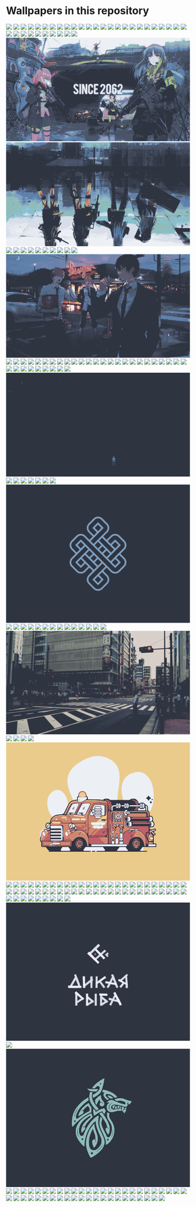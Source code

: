 # Wallpapers in this repository
 
![](wallpapers/Abstract-Nord.png)
![](wallpapers/BirdNord.png)
![](wallpapers/CRON-Nord.png)
![](wallpapers/FormulaOne_Button_1.jpg)
![](wallpapers/FormulaOne_Button_2.jpg)
![](wallpapers/FormulaOne_Hamilton_1.jpg)
![](wallpapers/FormulaOne_Hamilton_2.jpg)
![](wallpapers/FormulaOne_Hamilton_3.jpg)
![](wallpapers/FormulaOne_Rosberg_1.jpg)
![](wallpapers/FormulaOne_Rosberg_2.jpg)
![](wallpapers/FormulaOne_Vettel_1.jpg)
![](wallpapers/FormulaOne_Vettel_2.jpg)
![](wallpapers/Minimal-Nord.png)
![](wallpapers/Nordic-Heroin.png)
![](wallpapers/archlinux.png)
![](wallpapers/arctic-landscape.png)
![](wallpapers/at_the_coffeshop.png)
![](wallpapers/audio-bunny.png)
![](wallpapers/chemical_nord.png)
![](wallpapers/cpu_city.png)
![](wallpapers/debian-galaxy.png)
![](wallpapers/debian.png)
![](wallpapers/earth-in-space.png)
![](wallpapers/elementaryos.png)
![](wallpapers/fedora.png)
![](wallpapers/gnu-linux.png)
![](wallpapers/ign-0000.png)
![](wallpapers/ign-0001.png)
![](wallpapers/ign-0002.png)
![](wallpapers/ign-0003.png)
![](wallpapers/ign-0008.png)
![](wallpapers/ign-0009.png)
![](wallpapers/ign-0011.png)
![](wallpapers/ign_about_to_die.png)
![](wallpapers/ign_access_control.png)
![](wallpapers/ign_anime-girls-with-gun.png)
![](wallpapers/ign_anime-girls.png)
![](wallpapers/ign_animeGirlSleeping.png)
![](wallpapers/ign_archie.png)
![](wallpapers/ign_astronaut.png)
![](wallpapers/ign_astronautInTheOcean.png)
![](wallpapers/ign_batman.png)
![](wallpapers/ign_beyondHillAndDale.jpg)
![](wallpapers/ign_black.jpg)
![](wallpapers/ign_blue_chains.png)
![](wallpapers/ign_blue_red_blue_blond.png)
![](wallpapers/ign_car.png)
![](wallpapers/ign_chainsaw-man.png)
![](wallpapers/ign_chineseIG.png)
![](wallpapers/ign_chomusuke.png)
![](wallpapers/ign_circuit.png)
![](wallpapers/ign_city.png)
![](wallpapers/ign_cityRain.png)
![](wallpapers/ign_cityRainOther.png)
![](wallpapers/ign_colorful.png)
![](wallpapers/ign_desert.png)
![](wallpapers/ign_driving.png)
![](wallpapers/ign_duaAnime.png)
![](wallpapers/ign_dudeOnBuilding.png)
![](wallpapers/ign_dudeOnBuilding2.png)
![](wallpapers/ign_dudeOnBuilding3.png)
![](wallpapers/ign_endeavour1.png)
![](wallpapers/ign_endeavour2.png)
![](wallpapers/ign_endeavour3.png)
![](wallpapers/ign_endeavour4.png)
![](wallpapers/ign_evening.png)
![](wallpapers/ign_farFromTomorrow.jpg)
![](wallpapers/ign_furkaPass.jpg)
![](wallpapers/ign_girlWithHeadphones.png)
![](wallpapers/ign_girl_gun.png)
![](wallpapers/ign_gradeintWave.jpg)
![](wallpapers/ign_graySpaceship.png)
![](wallpapers/ign_groot.png)
![](wallpapers/ign_grung_green_yellow_refd.png)
![](wallpapers/ign_gunshot.png)
![](wallpapers/ign_herakles.png)
![](wallpapers/ign_highTechGlobe.png)
![](wallpapers/ign_iceAndFire.jpg)
![](wallpapers/ign_leafHelmet.png)
![](wallpapers/ign_legendary.png)
![](wallpapers/ign_lighthouse.png)
![](wallpapers/ign_lightning.jpg)
![](wallpapers/ign_lonely-man.png)
![](wallpapers/ign_manInStreet.png)
![](wallpapers/ign_mandalorian.jpg)
![](wallpapers/ign_manjaro.png)
![](wallpapers/ign_mountain.png)
![](wallpapers/ign_mountains.jpg)
![](wallpapers/ign_mountains.png)
![](wallpapers/ign_nordhills.png)
![](wallpapers/ign_nordic_rose.png)
![](wallpapers/ign_outer_space.png)
![](wallpapers/ign_planets.jpg)
![](wallpapers/ign_puppyInSpace.jpg)
![](wallpapers/ign_racecar.png)
![](wallpapers/ign_raid_in_the_dark.png)
![](wallpapers/ign_rick.png)
![](wallpapers/ign_robots.png)
![](wallpapers/ign_someGame.jpg)
![](wallpapers/ign_soupKong.png)
![](wallpapers/ign_spiderman.jpg)
![](wallpapers/ign_spiral.jpg)
![](wallpapers/ign_starWars.jpg)
![](wallpapers/ign_starWarsThing.png)
![](wallpapers/ign_straw_hat_pirates.png)
![](wallpapers/ign_street-crossing.png)
![](wallpapers/ign_stuff.png)
![](wallpapers/ign_sunAndClouds.png)
![](wallpapers/ign_sunGarden.png)
![](wallpapers/ign_sunset.png)
![](wallpapers/ign_sweet_truck.png)
![](wallpapers/ign_tokyo.jpg)
![](wallpapers/ign_travelling.jpg)
![](wallpapers/ign_unicorn.png)
![](wallpapers/ign_unsplash1.png)
![](wallpapers/ign_unsplash10.png)
![](wallpapers/ign_unsplash11.png)
![](wallpapers/ign_unsplash12.png)
![](wallpapers/ign_unsplash13.png)
![](wallpapers/ign_unsplash14.png)
![](wallpapers/ign_unsplash15.png)
![](wallpapers/ign_unsplash16.png)
![](wallpapers/ign_unsplash17.png)
![](wallpapers/ign_unsplash18.png)
![](wallpapers/ign_unsplash19.png)
![](wallpapers/ign_unsplash2.png)
![](wallpapers/ign_unsplash20.png)
![](wallpapers/ign_unsplash21.png)
![](wallpapers/ign_unsplash22.png)
![](wallpapers/ign_unsplash23.png)
![](wallpapers/ign_unsplash24.png)
![](wallpapers/ign_unsplash25.png)
![](wallpapers/ign_unsplash26.png)
![](wallpapers/ign_unsplash27.png)
![](wallpapers/ign_unsplash28.png)
![](wallpapers/ign_unsplash29.png)
![](wallpapers/ign_unsplash3.png)
![](wallpapers/ign_unsplash30.png)
![](wallpapers/ign_unsplash31.png)
![](wallpapers/ign_unsplash32.png)
![](wallpapers/ign_unsplash33.png)
![](wallpapers/ign_unsplash34.png)
![](wallpapers/ign_unsplash35.png)
![](wallpapers/ign_unsplash36.png)
![](wallpapers/ign_unsplash37.png)
![](wallpapers/ign_unsplash38.png)
![](wallpapers/ign_unsplash39.png)
![](wallpapers/ign_unsplash4.png)
![](wallpapers/ign_unsplash40.png)
![](wallpapers/ign_unsplash41.png)
![](wallpapers/ign_unsplash42.png)
![](wallpapers/ign_unsplash43.png)
![](wallpapers/ign_unsplash44.png)
![](wallpapers/ign_unsplash45.png)
![](wallpapers/ign_unsplash46.png)
![](wallpapers/ign_unsplash47.png)
![](wallpapers/ign_unsplash48.png)
![](wallpapers/ign_unsplash49.png)
![](wallpapers/ign_unsplash5.png)
![](wallpapers/ign_unsplash50.png)
![](wallpapers/ign_unsplash6.png)
![](wallpapers/ign_unsplash7.png)
![](wallpapers/ign_unsplash8.png)
![](wallpapers/ign_unsplash9.png)
![](wallpapers/ign_vader.png)
![](wallpapers/ign_vaporWave.png)
![](wallpapers/ign_venom.jpg)
![](wallpapers/ign_waifu.png)
![](wallpapers/ign_wanderlust.jpg)
![](wallpapers/ign_wave.png)
![](wallpapers/ign_wild_fish.png)
![](wallpapers/ign_witch.png)
![](wallpapers/ign_wolf.png)
![](wallpapers/ign_yayayayayaya.png)
![](wallpapers/ign_zorin.png)
![](wallpapers/keyboard.png)
![](wallpapers/kittyboard.png)
![](wallpapers/linux-be-good-4k.png)
![](wallpapers/linux-friends-4k.png)
![](wallpapers/linux-is-coming-4k.png)
![](wallpapers/linux-tux.png)
![](wallpapers/misty_mountains.jpg)
![](wallpapers/mountain_jaws.jpg)
![](wallpapers/murky_peaks.jpg)
![](wallpapers/nixos.png)
![](wallpapers/nord-arctic-fox.png)
![](wallpapers/nord_alone_tree.png)
![](wallpapers/nord_bridge.png)
![](wallpapers/nord_buildings.png)
![](wallpapers/nord_design.png)
![](wallpapers/nord_lake.png)
![](wallpapers/nord_mountains.png)
![](wallpapers/nord_naruto.png)
![](wallpapers/nord_naruto_2.png)
![](wallpapers/nord_roads.png)
![](wallpapers/nord_scenary.png)
![](wallpapers/nord_space.png)
![](wallpapers/nord_triangles.png)
![](wallpapers/nord_valley.png)
![](wallpapers/nordic-obsession.png)
![](wallpapers/nordtheme.png)
![](wallpapers/openbsd.png)
![](wallpapers/opensuse.png)
![](wallpapers/pixelcity.png)
![](wallpapers/pixelmoon.png)
![](wallpapers/plan9.png)
![](wallpapers/prime-number-spiral.png)
![](wallpapers/rocket.png)
![](wallpapers/slackware.png)
![](wallpapers/space_kitty.png)
![](wallpapers/street_blues.png)
![](wallpapers/subtle_ferns.jpg)
![](wallpapers/ubuntu-aurora.png)
![](wallpapers/ubuntu-frost.png)
![](wallpapers/underwater.png)
![](wallpapers/voidlinux-01.png)
![](wallpapers/voidlinux.png)
![](wallpapers/waves.jpg)
![](wallpapers/wild.png)
![](wallpapers/windows-panic.png)
